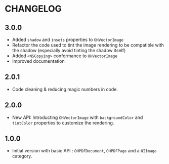 # CHANGELOG

## 3.0.0

* Added `shadow` and `insets` properties to `OHVectorImage`
* Refactor the code used to tint the image rendering to be compatible with the shadow (especially avoid tinting the shadow itself)
* Added `<NSCopying>` conformance to `OHVectorImage`
* Improved documentation

## 2.0.1

* Code cleaning & reducing magic numbers in code.

## 2.0.0

* New API: Introducting `OHVectorImage` with `backgroundColor` and `tintColor` properties to customize the rendering.

## 1.0.0

* Initial version with basic API : `OHPDFDocument`, `OHPDFPage` and a `UIImage` category.
